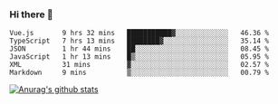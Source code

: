 ### Hi there 👋



<!--
**webB1an/webB1an** is a ✨ _special_ ✨ repository because its `README.md` (this file) appears on your GitHub profile.

Here are some ideas to get you started:

- 🔭 I’m currently working on ...
- 🌱 I’m currently learning ...
- 👯 I’m looking to collaborate on ...
- 🤔 I’m looking for help with ...
- 💬 Ask me about ...
- 📫 How to reach me: ...
- 😄 Pronouns: ...
- ⚡ Fun fact: ...
-->

<!--START_SECTION:waka-->

```text
Vue.js       9 hrs 32 mins   ███████████▓░░░░░░░░░░░░░   46.36 %
TypeScript   7 hrs 13 mins   ████████▓░░░░░░░░░░░░░░░░   35.14 %
JSON         1 hr 44 mins    ██░░░░░░░░░░░░░░░░░░░░░░░   08.45 %
JavaScript   1 hr 13 mins    █▒░░░░░░░░░░░░░░░░░░░░░░░   05.95 %
XML          31 mins         ▓░░░░░░░░░░░░░░░░░░░░░░░░   02.57 %
Markdown     9 mins          ▒░░░░░░░░░░░░░░░░░░░░░░░░   00.79 %
```

<!--END_SECTION:waka-->


[![Anurag's github stats](https://github-readme-stats.vercel.app/api?username=webB1an&show_icons=true&theme=radical)](https://github.com/anuraghazra/github-readme-stats)

